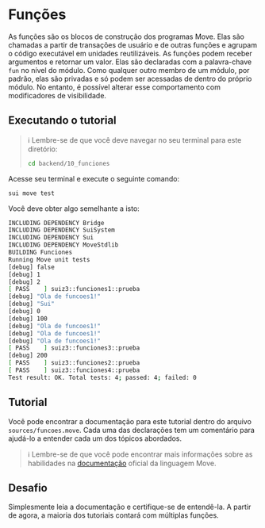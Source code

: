 # Funções

As funções são os blocos de construção dos programas Move. Elas são chamadas a partir de transações de usuário e de outras funções e agrupam o código executável em unidades reutilizáveis. As funções podem receber argumentos e retornar um valor. Elas são declaradas com a palavra-chave `fun` no nível do módulo. Como qualquer outro membro de um módulo, por padrão, elas são privadas e só podem ser acessadas de dentro do próprio módulo. No entanto, é possível alterar esse comportamento com modificadores de visibilidade.

## Executando o tutorial

> :information_source: Lembre-se de que você deve navegar no seu terminal para este diretório:
>```sh
>cd backend/10_funciones
>```

Acesse seu terminal e execute o seguinte comando:

```sh
sui move test
```

Você deve obter algo semelhante a isto:
```sh
INCLUDING DEPENDENCY Bridge
INCLUDING DEPENDENCY SuiSystem
INCLUDING DEPENDENCY Sui
INCLUDING DEPENDENCY MoveStdlib
BUILDING Funciones
Running Move unit tests
[debug] false
[debug] 1
[debug] 2
[ PASS    ] suiz3::funciones1::prueba
[debug] "Ola de funcoes1!"
[debug] "Sui"
[debug] 0
[debug] 100
[debug] "Ola de funcoes1!"
[debug] "Ola de funcoes1!"
[debug] "Ola de funcoes1!"
[ PASS    ] suiz3::funciones3::prueba
[debug] 200
[ PASS    ] suiz3::funciones2::prueba
[ PASS    ] suiz3::funciones4::prueba
Test result: OK. Total tests: 4; passed: 4; failed: 0
```

## Tutorial

Você pode encontrar a documentação para este tutorial dentro do arquivo `sources/funcoes.move`. Cada uma das declarações tem um comentário para ajudá-lo a entender cada um dos tópicos abordados.

> :information_source: Lembre-se de que você pode encontrar mais informações sobre as habilidades na [documentação](https://move-book.com/move-basics/function) oficial da linguagem Move.

## Desafio

Simplesmente leia a documentação e certifique-se de entendê-la. A partir de agora, a maioria dos tutoriais contará com múltiplas funções.
